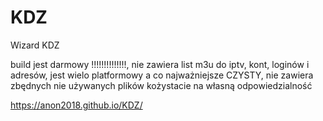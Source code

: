 # KDZ

Wizard KDZ

build jest darmowy !!!!!!!!!!!!!!, 
nie zawiera list m3u do iptv, kont, loginów i adresów,
jest wielo platformowy a co najważniejsze CZYSTY, 
nie zawiera zbędnych nie używanych plików
kożystacie na własną odpowiedzialność



https://anon2018.github.io/KDZ/
